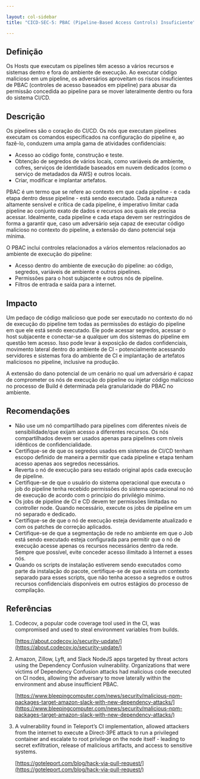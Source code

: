 ```yaml
---

layout: col-sidebar
title: "CICD-SEC-5: PBAC (Pipeline-Based Access Controls) Insuficiente"

---
```

## Definição

Os Hosts que executam os pipelines têm acesso a vários recursos e sistemas dentro e fora do ambiente de execução. Ao executar código malicioso em um pipeline, os adversários aproveitam os riscos insuficientes de PBAC (controles de acesso baseados em pipeline) para abusar da permissão concedida ao pipeline para se mover lateralmente dentro ou fora do sistema CI/CD.

## Descrição

Os pipelines são o coração do CI/CD. Os nós que executam pipelines executam os comandos especificados na configuração do pipeline e, ao fazê-lo, conduzem uma ampla gama de atividades confidenciais:



* Acesso ao código fonte, construção e teste.
* Obtenção de segredos de vários locais, como variáveis de ambiente, cofres, serviços de identidade baseados em nuvem dedicados (como o serviço de metadados da AWS) e outros locais.
* Criar, modificar e implantar artefatos.

PBAC é um termo que se refere ao contexto em que cada pipeline - e cada etapa dentro desse pipeline - está sendo executado. Dada a natureza altamente sensível e crítica de cada pipeline, é imperativo limitar cada pipeline ao conjunto exato de dados e recursos aos quais ele precisa acessar. Idealmente, cada pipeline e cada etapa devem ser restringidos de forma a garantir que, caso um adversário seja capaz de executar código malicioso no contexto do pipeline, a extensão do dano potencial seja mínima.

O PBAC inclui controles relacionados a vários elementos relacionados ao ambiente de execução do pipeline:



* Acesso dentro do ambiente de execução do pipeline: ao código, segredos, variáveis de ambiente e outros pipelines.
* Permissões para o host subjacente e outros nós de pipeline.
* Filtros de entrada e saída para a internet.

## Impacto

Um pedaço de código malicioso que pode ser executado no contexto do nó de execução do pipeline tem todas as permissões do estágio do pipeline em que ele está sendo executado. Ele pode acessar segredos, acessar o host subjacente e conectar-se a qualquer um dos sistemas do pipeline em questão tem acesso. Isso pode levar à exposição de dados confidenciais, movimento lateral dentro do ambiente de CI - potencialmente acessando servidores e sistemas fora do ambiente de CI e implantação de artefatos maliciosos no pipeline, inclusive na produção.

A extensão do dano potencial de um cenário no qual um adversário é capaz de comprometer os nós de execução do pipeline ou injetar código malicioso no processo de Build é determinada pela granularidade do PBAC no ambiente.


## Recomendações



* Não use um nó compartilhado para pipelines com diferentes níveis de sensibilidade/que exijam acesso a diferentes recursos. Os nós compartilhados devem ser usados apenas para pipelines com níveis idênticos de confidencialidade.
* Certifique-se de que os segredos usados em sistemas de CI/CD tenham escopo definido de maneira a permitir que cada pipeline e etapa tenham acesso apenas aos segredos necessários.
* Reverta o nó de execução para seu estado original após cada execução de pipeline.
* Certifique-se de que o usuário do sistema operacional que executa o job do pipeline tenha recebido permissões do sistema operacional no nó de execução de acordo com o princípio do privilégio mínimo.
* Os jobs de pipeline de CI e CD devem ter permissões limitadas no controller node. Quando necessário, execute os jobs de pipeline em um nó separado e dedicado.
* Certifique-se de que o nó de execução esteja devidamente atualizado e com os patches de correção aplicados.
* Certifique-se de que a segmentação de rede no ambiente em que o Job está sendo executado esteja configurada para permitir que o nó de execução acesse apenas os recursos necessários dentro da rede. Sempre que possível, evite conceder acesso ilimitado à Internet a esses nós.
* Quando os scripts de instalação estiverem sendo executados como parte da instalação do pacote, certifique-se de que exista um contexto separado para esses scripts, que não tenha acesso a segredos e outros recursos confidenciais disponíveis em outros estágios do processo de compilação.

## Referências



1. Codecov, a popular code coverage tool used in the CI, was compromised and used to steal environment variables from builds.

    [https://about.codecov.io/security-update/](https://about.codecov.io/security-update/)

2. Amazon, Zillow, Lyft, and Slack NodeJS apps targeted by threat actors using the Dependency Confusion vulnerability. Organizations that were victims of Dependency Confusion attacks had malicious code executed on CI nodes, allowing the adversary to move laterally within the environment and abuse insufficient PBAC.

    [https://www.bleepingcomputer.com/news/security/malicious-npm-packages-target-amazon-slack-with-new-dependency-attacks/](https://www.bleepingcomputer.com/news/security/malicious-npm-packages-target-amazon-slack-with-new-dependency-attacks/)

3. A vulnerability found in Teleport’s CI implementation, allowed attackers from the internet to execute a Direct-3PE attack to run a privileged container and escalate to root privilege on the node itself - leading to secret exfiltration, release of malicious artifacts, and access to sensitive systems.

    [https://goteleport.com/blog/hack-via-pull-request/](https://goteleport.com/blog/hack-via-pull-request/)
